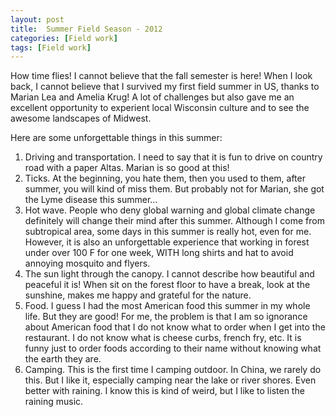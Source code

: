 ```yaml
---
layout: post
title:  Summer Field Season - 2012
categories: [Field work]
tags: [Field work]
---
```

How time flies! I cannot believe that the fall semester is here! When I look back, I cannot believe that I survived my first field summer in US, thanks to Marian Lea and Amelia Krug! A lot of challenges but also gave me an excellent opportunity to experient local Wisconsin culture and to see the awesome landscapes of Midwest.

Here are some unforgettable things in this summer:
<ol>
	<li>Driving and transportation. I need to say that it is fun to drive on country road with a paper Altas. Marian is so good at this!</li>
	<li>Ticks. At the beginning, you hate them, then you used to them, after summer, you will kind of miss them. But probably not for Marian, she got the Lyme disease this summer...</li>
	<li>Hot wave. People who deny global warning and global climate change definitely will change their mind after this summer. Although I come from subtropical area, some days in this summer is really hot, even for me. However, it is also an unforgettable experience that working in forest under over 100 F for one week, WITH long shirts and hat to avoid annoying mosquito and flyers.</li>
	<li>The sun light through the canopy. I cannot describe how beautiful and peaceful it is! When sit on the forest floor to have a break, look at the sunshine, makes me happy and grateful for the nature.</li>
	<li>Food. I guess I had the most American food this summer in my whole life. But they are good! For me, the problem is that I am so ignorance about American food that I do not know what to order when I get into the restaurant. I do not know what is cheese curbs, french fry, etc. It is funny just to order foods according to their name without knowing what the earth they are.</li>
	<li>Camping. This is the first time I camping outdoor. In China, we rarely do this. But I like it, especially camping near the lake or river shores. Even better with raining. I know this is kind of weird, but I like to listen the raining music.</li>
</ol>